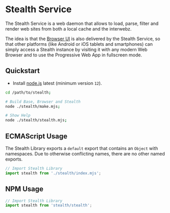 
# Stealth Service

The Stealth Service is a web daemon that allows to load, parse, filter
and render web sites from both a local cache and the interwebz.

The idea is that the [Browser UI](../browser) is also delivered by
the Stealth Service, so that other platforms (like Android or iOS
tablets and smartphones) can simply access a Stealth instance by
visiting it with any modern Web Browser and to use the Progressive
Web App in fullscreen mode.


## Quickstart

- Install [node.js](https://nodejs.org/en/download) latest (minimum version `12`).

```bash
cd /path/to/stealth;

# Build Base, Browser and Stealth
node ./stealth/make.mjs;

# Show Help
node ./stealth/stealth.mjs;
```


## ECMAScript Usage

The Stealth Library exports a `default` export that contains an `Object` with
namespaces. Due to otherwise conflicting names, there are no other named exports.

```javascript
// Import Stealth Library
import stealth from './stealth/index.mjs';
```


## NPM Usage

```javascript
// Import Stealth Library
import stealth from 'stealth/stealth';
```


